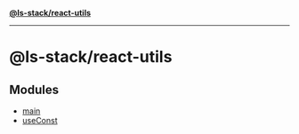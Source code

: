 [**@ls-stack/react-utils**](README.md)

***

# @ls-stack/react-utils

## Modules

- [main](main.md)
- [useConst](useConst.md)
